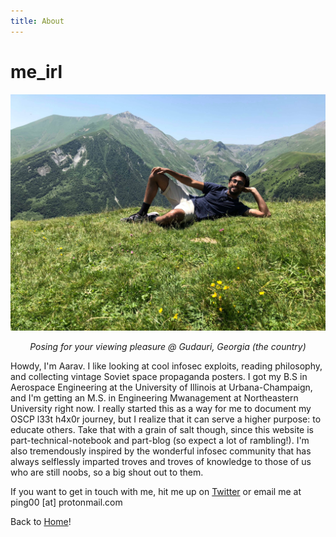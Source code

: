 ```yaml
---
title: About
---
```


# me_irl
![alt text](photo_georgia.jpeg)
<center><i>Posing for your viewing pleasure @ Gudauri, Georgia (the country)</i></center>

Howdy, I'm Aarav. I like looking at cool infosec exploits, reading philosophy, and collecting vintage Soviet space propaganda posters.
I got my B.S in Aerospace Engineering at the University of Illinois at Urbana-Champaign, and I'm getting an M.S. in Engineering Mwanagement at Northeastern University right now. I really started this as a way for me to document my OSCP l33t h4x0r journey, but I realize that it can serve a higher purpose: to educate others. Take that with a grain of salt though, since this website is part-technical-notebook and part-blog (so expect a lot of rambling!).  I'm also tremendously inspired by the wonderful infosec community that has always selflessly imparted troves and troves of knowledge to those of us who are still noobs, so a big shout out to them. 

If you want to get in touch with me, hit me up on <a href="https://twitter.com/DoYouEvenBrown">Twitter</a> or email me at ping00 [at] protonmail.com

Back to [Home](/README.md)!
